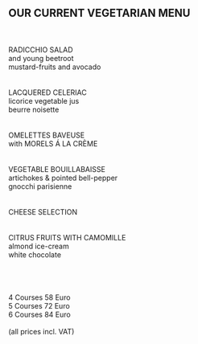 ## OUR CURRENT VEGETARIAN MENU
<br>
<br>
RADICCHIO SALAD<br>
and young beetroot<br>
mustard-fruits and avocado<br>
<br>
<br>
LACQUERED CELERIAC<br>
licorice vegetable jus<br>
beurre noisette<br>
<br>
<br>
OMELETTES BAVEUSE<br>
with MORELS Á LA CRÈME<br>
<br>
<br>
VEGETABLE BOUILLABAISSE<br>
artichokes & pointed bell-pepper<br>
gnocchi parisienne<br>
<br>
<br>
CHEESE SELECTION<br>
<br>
<br>
CITRUS FRUITS WITH CAMOMILLE<br>
almond ice-cream<br>
white chocolate<br>

<br>
<br>
<br>
<br>
4 Courses 58 Euro<br>   
5 Courses 72 Euro<br>   
6 Courses 84 Euro<br>   
<br>
(all prices incl. VAT)
